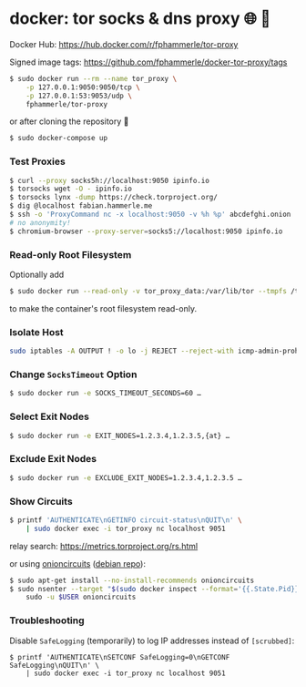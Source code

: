 # docker: tor socks & dns proxy 🌐 🐳

Docker Hub: https://hub.docker.com/r/fphammerle/tor-proxy

Signed image tags: https://github.com/fphammerle/docker-tor-proxy/tags

```sh
$ sudo docker run --rm --name tor_proxy \
    -p 127.0.0.1:9050:9050/tcp \
    -p 127.0.0.1:53:9053/udp \
    fphammerle/tor-proxy
```

or after cloning the repository 🐙
```sh
$ sudo docker-compose up
```

### Test Proxies

```sh
$ curl --proxy socks5h://localhost:9050 ipinfo.io
$ torsocks wget -O - ipinfo.io
$ torsocks lynx -dump https://check.torproject.org/
$ dig @localhost fabian.hammerle.me
$ ssh -o 'ProxyCommand nc -x localhost:9050 -v %h %p' abcdefghi.onion
# no anonymity!
$ chromium-browser --proxy-server=socks5://localhost:9050 ipinfo.io
```

### Read-only Root Filesystem

Optionally add
```sh
$ sudo docker run --read-only -v tor_proxy_data:/var/lib/tor --tmpfs /tmp:rw,size=4k` …
```
to make the container's root filesystem read-only.

### Isolate Host

```sh
sudo iptables -A OUTPUT ! -o lo -j REJECT --reject-with icmp-admin-prohibited
```

### Change `SocksTimeout` Option

```sh
$ sudo docker run -e SOCKS_TIMEOUT_SECONDS=60 …
```

### Select Exit Nodes

```sh
$ sudo docker run -e EXIT_NODES=1.2.3.4,1.2.3.5,{at} …
```

### Exclude Exit Nodes

```sh
$ sudo docker run -e EXCLUDE_EXIT_NODES=1.2.3.4,1.2.3.5 …
```

### Show Circuits

```sh
$ printf 'AUTHENTICATE\nGETINFO circuit-status\nQUIT\n' \
    | sudo docker exec -i tor_proxy nc localhost 9051
```
relay search: https://metrics.torproject.org/rs.html

or using [onioncircuits](https://gitlab.tails.boum.org/tails/onioncircuits) ([debian repo](https://salsa.debian.org/pkg-privacy-team/onioncircuits)):
```sh
$ sudo apt-get install --no-install-recommends onioncircuits
$ sudo nsenter --target "$(sudo docker inspect --format='{{.State.Pid}}' tor_proxy)" --net \
    sudo -u $USER onioncircuits
```

### Troubleshooting

Disable `SafeLogging` (temporarily) to log IP addresses instead of `[scrubbed]`:
```
$ printf 'AUTHENTICATE\nSETCONF SafeLogging=0\nGETCONF SafeLogging\nQUIT\n' \
    | sudo docker exec -i tor_proxy nc localhost 9051
```
